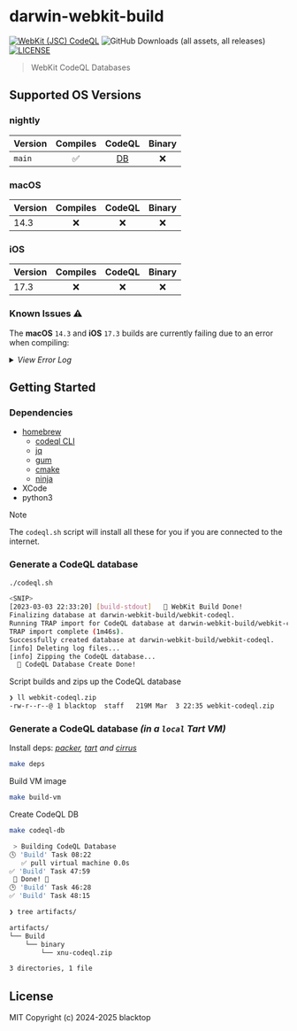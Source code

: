 # darwin-webkit-build

[![WebKit (JSC) CodeQL](https://github.com/blacktop/darwin-webkit-build/actions/workflows/jsc.yml/badge.svg)](https://github.com/blacktop/darwin-webkit-build/actions/workflows/jsc.yml) ![GitHub Downloads (all assets, all releases)](https://img.shields.io/github/downloads/blacktop/darwin-webkit-build/total)
 [![LICENSE](https://img.shields.io/:license-mit-blue.svg)](https://doge.mit-license.org)

> WebKit CodeQL Databases


## Supported OS Versions

### nightly

| Version | Compiles | CodeQL | Binary |
| ------- | :------: | :----: | :----: |
| `main`  |    ✅     |   [DB](https://github.com/blacktop/darwin-webkit-build/releases/download/nightly/webkit-codeql.zip)    |   ❌    |

### macOS

| Version | Compiles | CodeQL | Binary |
| ------- | :------: | :----: | :----: |
| 14.3    |    ❌     |   ❌    |   ❌    |

### iOS

| Version | Compiles | CodeQL | Binary |
| ------- | :------: | :----: | :----: |
| 17.3    |    ❌    |   ❌   |   ❌    |

### Known Issues ⚠️

The **macOS** `14.3` and **iOS** `17.3` builds are currently failing due to an error when compiling:

<details>
  <summary><i>View Error Log</i></summary>

```cpp
[2024-02-27 09:47:16] [build-stdout] darwin-webkit-build/WebKit/Source/WTF/wtf/posix/ThreadingPOSIX.cpp:337:35: error: expected ';' after expression
[2024-02-27 09:47:16] [build-stdout]     UNUSED_PARAM(schedulingPolicy)
[2024-02-27 09:47:16] [build-stdout]                                   ^
[2024-02-27 09:47:16] [build-stdout]                                   ;
[2024-02-27 09:47:16] [build-stdout] 1 error generated.
[2024-02-27 09:47:16] [build-stdout] [7/1213] Building CXX object Tools/TestWebKitAPI/CMakeFiles/TestWTF.dir/Tests/WTF/BloomFilter.cpp.o
[2024-02-27 09:47:16] [build-stdout] [8/1213] Building CXX object Tools/TestWebKitAPI/CMakeFiles/TestWTF.dir/Tests/WTF/CompactUniquePtrTuple.cpp.o
[2024-02-27 09:47:16] [build-stdout] [9/1213] Building CXX object Tools/TestWebKitAPI/CMakeFiles/TestWTF.dir/Tests/WTF/CompactRefPtrTuple.cpp.o
[2024-02-27 09:47:16] [build-stdout] [10/1213] Building CXX object Tools/TestWebKitAPI/CMakeFiles/TestWTF.dir/Tests/WTF/CheckedArithmeticOperations.cpp.o
[2024-02-27 09:47:17] [build-stdout] [11/1213] Building CXX object Tools/TestWebKitAPI/CMakeFiles/TestWTF.dir/Tests/WTF/CompactRefPtr.cpp.o
[2024-02-27 09:47:17] [build-stdout] [12/1213] Building CXX object Tools/TestWebKitAPI/CMakeFiles/TestWTF.dir/Tests/WTF/CompactPtr.cpp.o
[2024-02-27 09:47:17] [build-stdout] [13/1213] Building CXX object Tools/TestWebKitAPI/CMakeFiles/TestWTF.dir/Tests/WTF/CompletionHandlerTests.cpp.o
[2024-02-27 09:47:23] [build-stdout] [14/1213] Building CXX object Tools/TestWebKitAPI/CMakeFiles/TestWTF.dir/Tests/WTF/DataMutex.cpp.o
[2024-02-27 09:47:23] [build-stdout] [15/1213] Building CXX object Tools/TestWebKitAPI/CMakeFiles/TestWTF.dir/Tests/WTF/CrossThreadTask.cpp.o
[2024-02-27 09:47:23] [build-stdout] [16/1213] Building CXX object Tools/TestWebKitAPI/CMakeFiles/TestWTF.dir/Tests/WTF/Condition.cpp.o
[2024-02-27 09:47:24] [build-stdout] [17/1213] Building CXX object Tools/TestWebKitAPI/CMakeFiles/TestWTF.dir/Tests/WTF/CrossThreadCopierTests.cpp.o
[2024-02-27 09:47:24] [build-stdout] ninja: build stopped: subcommand failed.
[2024-02-27 09:47:24] [ERROR] Spawned process exited abnormally (code 1; tried to run: [/opt/homebrew/Caskroom/codeql/2.16.3/codeql/tools/osx64/preload_tracer, ./Tools/Scripts/build-webkit, --jsc-only, --debug])
A fatal error occurred: Exit status 1 from command: [./Tools/Scripts/build-webkit, --jsc-only, --debug]
```

</details>

## Getting Started

### Dependencies

- [homebrew](https://brew.sh)
  - [codeql CLI](https://codeql.github.com/docs/codeql-cli/)
  - [jq](https://stedolan.github.io/jq/)
  - [gum](https://github.com/charmbracelet/gum)
  - [cmake](https://cmake.org)
  - [ninja](https://ninja-build.org)
- XCode
- python3

> [!NOTE]
> The `codeql.sh` script will install all these for you if you are connected to the internet.

### Generate a CodeQL database

```bash
./codeql.sh
```
```bash
<SNIP>
[2023-03-03 22:33:20] [build-stdout]   🎉 WebKit Build Done!
Finalizing database at darwin-webkit-build/webkit-codeql.
Running TRAP import for CodeQL database at darwin-webkit-build/webkit-codeql...
TRAP import complete (1m46s).
Successfully created database at darwin-webkit-build/webkit-codeql.
[info] Deleting log files...
[info] Zipping the CodeQL database...
  🎉 CodeQL Database Create Done!
```

Script builds and zips up the CodeQL database

```bash
❯ ll webkit-codeql.zip
-rw-r--r--@ 1 blacktop  staff   219M Mar  3 22:35 webkit-codeql.zip
```

### Generate a CodeQL database *(in a `local` **Tart** VM)*

Install deps: *[packer](https://developer.hashicorp.com/packer), [tart](https://tart.ru) and [cirrus](https://github.com/cirruslabs/cirrus-cli)*

```bash
make deps
```

Build VM image

```bash
make build-vm
```

Create CodeQL DB

```bash
make codeql-db
```

```bash
 > Building CodeQL Database
🕓 'Build' Task 08:22
   ✅ pull virtual machine 0.0s
✅ 'Build' Task 47:59
 🎉 Done! 🎉
🕒 'Build' Task 46:28
✅ 'Build' Task 48:15
```

```bash
❯ tree artifacts/

artifacts/
└── Build
    └── binary
        └── xnu-codeql.zip

3 directories, 1 file
```

## License

MIT Copyright (c) 2024-2025 blacktop
